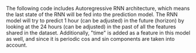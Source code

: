 The following code includes Autoregressive RNN architecture, which means the last state of the RNN will be fed into the prediction model. The RNN model will try to predict 1 hour (can be adjusted) in the future (horizon) by looking at the 24 hours (can be adjusted) in the past of all the features shared in the dataset. Additionally, "time" is added as a feature in this model as well, and since it is periodic cos and sin components are taken into account.
